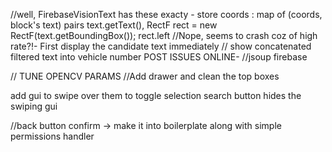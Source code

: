//well, FirebaseVisionText has these exacty  - store coords : map of (coords, block's text) pairs
	text.getText(), RectF rect = new RectF(text.getBoundingBox()); rect.left
//Nope, seems to crash coz of high rate?!-  First display the candidate text immediately
// show concatenated filtered text into vehicle number
POST ISSUES ONLINE-
//jsoup
firebase

// TUNE OPENCV PARAMS
//Add drawer and clean the top boxes

add gui to swipe over them to toggle selection
search button hides the swiping gui

//back button confirm -> make it into boilerplate along with simple permissions handler